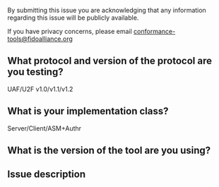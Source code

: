 By submitting this issue you are acknowledging that any information regarding this issue will be publicly available.

If you have privacy concerns, please email [conformance-tools@fidoalliance.org](mailto:conformance-tools@fidoalliance.org)


## What protocol and version of the protocol are you testing?

UAF/U2F v1.0/v1.1/v1.2

## What is your implementation class?

Server/Client/ASM+Authr

## What is the version of the tool are you using?



## Issue description


